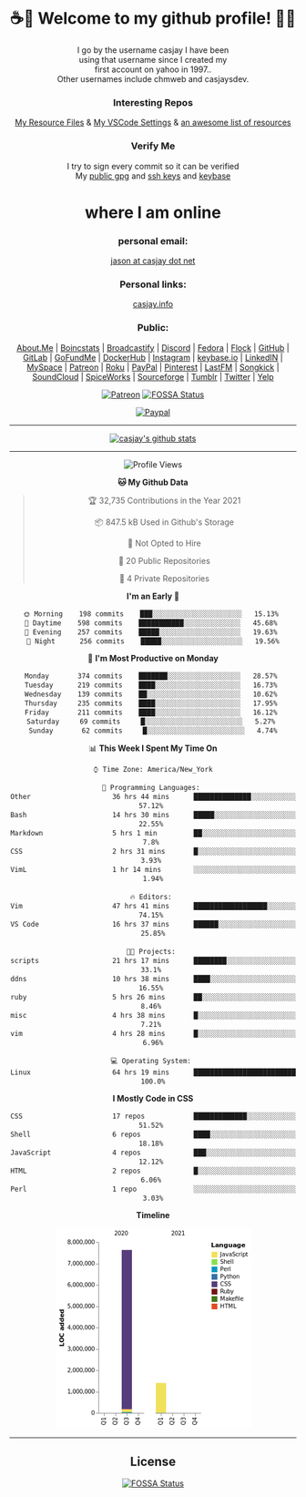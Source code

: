 <div align="center">  
  
# <strong> ☕👋 Welcome to my github profile! 👋🚀 </strong>  
  
I go by the username casjay I have been  
using that username since I created my  
first account on yahoo in 1997..  
Other usernames include chmweb and casjaysdev.  
  
### <strong> Interesting Repos </strong>  
[My Resource Files](https://github.com/casjay/resources) & 
[My VSCode Settings](https://github.com/casjay/vs-code) & 
[an awesome list of resources](https://github.com/casjay/awesome)
  
### <strong> Verify Me </strong>
I try to sign every commit so it can be verified  
My [public gpg](https://github.com/casjay/public/raw/master/jason.asc) and 
[ssh keys](https://github.com/casjay/public/raw/master/ssh_id.pub) and 
[keybase](https://keybase.io/casjay)  
  
# <strong> where I am online </strong>  
  
### <strong> personal email: </strong>  
[jason at casjay dot net](mailto:jason@casjay.net)  

### <strong> Personal links: </strong>  
[casjay.info](http://casjay.info)  
  
### <strong> Public: </strong>  
[About.Me](https://about.me/casjay) | 
[Boincstats](https://boincstats.com/en/page/profile/user/34665/) | 
[Broadcastify](http://www.radioreference.com/apps/user/?uid=184850) | 
[Discord](https://discord.gg/z2wS84v) | 
[Fedora](https://copr.fedorainfracloud.org/coprs/casjay) | 
[Flock](http://casjay.flock.com) | 
[GitHub](http://github.com/casjay) | 
[GitLab](http://gitlab.com/casjay) | 
[GoFundMe](https://www.gofundme.com/casjay) | 
[DockerHub](https://hub.docker.com/r/casjay/) | 
[Instagram](https://www.instagram.com/casjay/) | 
[keybase.io](http://keybase.io/casjay) | 
[LinkedIN](http://linkedin.com/in/casjay) | 
[MySpace](https://myspace.com/casjay) | 
[Patreon](https://www.patreon.com/casjay) | 
[Roku](https://my.roku.com/add/casjaysdev) | 
[PayPal](https://paypal.me/casjaysdev) | 
[Pinterest](https://www.pinterest.com/casjaysdev) | 
[LastFM](https://www.last.fm/user/Casjay) | 
[Songkick](https://www.songkick.com/users/casjay) | 
[SoundCloud](https://soundcloud.com/casjay) | 
[SpiceWorks](https://community.spiceworks.com/people/casjay) | 
[Sourceforge](https://sourceforge.net/u/chmweb/profile/) | 
[Tumblr](https://casjay.tumblr.com) | 
[Twitter](https://twitter.com/casjay) | 
[Yelp](https://www.yelp.com/user_details?userid=vSxaZZdqte5WhkOlsPqReQ)  
  
[![Patreon](https://img.shields.io/badge/patreon-donate-orange.svg)](https://www.patreon.com/casjay) [![FOSSA Status](https://app.fossa.com/api/projects/git%2Bgithub.com%2Fcasjay%2Fcasjay.svg?type=shield)](https://app.fossa.com/projects/git%2Bgithub.com%2Fcasjay%2Fcasjay?ref=badge_shield)

[![Paypal](https://img.shields.io/badge/Donate-PayPal-green.svg)](https://www.paypal.me/casjaysdev)  
  
---
[![casjay's github stats](https://gh-readme-stats.casjay.now.sh/api/?theme=dracula&username=casjay&show_icons=true)](https://github.com/casjay)  
  
---
<!--START_SECTION:waka-->
![Profile Views](http://img.shields.io/badge/Profile%20Views-3-blue)

**🐱 My Github Data** 

> 🏆 32,735 Contributions in the Year 2021
 > 
> 📦 847.5 kB Used in Github's Storage 
 > 
> 🚫 Not Opted to Hire
 > 
> 📜 20 Public Repositories 
 > 
> 🔑 4 Private Repositories  
 > 
**I'm an Early 🐤** 

```text
🌞 Morning    198 commits    ███░░░░░░░░░░░░░░░░░░░░░░   15.13% 
🌆 Daytime    598 commits    ███████████░░░░░░░░░░░░░░   45.68% 
🌃 Evening    257 commits    █████░░░░░░░░░░░░░░░░░░░░   19.63% 
🌙 Night      256 commits    █████░░░░░░░░░░░░░░░░░░░░   19.56%

```
📅 **I'm Most Productive on Monday** 

```text
Monday       374 commits    ███████░░░░░░░░░░░░░░░░░░   28.57% 
Tuesday      219 commits    ████░░░░░░░░░░░░░░░░░░░░░   16.73% 
Wednesday    139 commits    ██░░░░░░░░░░░░░░░░░░░░░░░   10.62% 
Thursday     235 commits    ████░░░░░░░░░░░░░░░░░░░░░   17.95% 
Friday       211 commits    ████░░░░░░░░░░░░░░░░░░░░░   16.12% 
Saturday     69 commits     █░░░░░░░░░░░░░░░░░░░░░░░░   5.27% 
Sunday       62 commits     █░░░░░░░░░░░░░░░░░░░░░░░░   4.74%

```


📊 **This Week I Spent My Time On** 

```text
⌚︎ Time Zone: America/New_York

💬 Programming Languages: 
Other                    36 hrs 44 mins      ██████████████░░░░░░░░░░░   57.12% 
Bash                     14 hrs 30 mins      █████░░░░░░░░░░░░░░░░░░░░   22.55% 
Markdown                 5 hrs 1 min         ██░░░░░░░░░░░░░░░░░░░░░░░   7.8% 
CSS                      2 hrs 31 mins       █░░░░░░░░░░░░░░░░░░░░░░░░   3.93% 
VimL                     1 hr 14 mins        ░░░░░░░░░░░░░░░░░░░░░░░░░   1.94%

🔥 Editors: 
Vim                      47 hrs 41 mins      ██████████████████░░░░░░░   74.15% 
VS Code                  16 hrs 37 mins      ██████░░░░░░░░░░░░░░░░░░░   25.85%

🐱‍💻 Projects: 
scripts                  21 hrs 17 mins      ████████░░░░░░░░░░░░░░░░░   33.1% 
ddns                     10 hrs 38 mins      ████░░░░░░░░░░░░░░░░░░░░░   16.55% 
ruby                     5 hrs 26 mins       ██░░░░░░░░░░░░░░░░░░░░░░░   8.46% 
misc                     4 hrs 38 mins       █░░░░░░░░░░░░░░░░░░░░░░░░   7.21% 
vim                      4 hrs 28 mins       █░░░░░░░░░░░░░░░░░░░░░░░░   6.96%

💻 Operating System: 
Linux                    64 hrs 19 mins      █████████████████████████   100.0%

```

**I Mostly Code in CSS** 

```text
CSS                      17 repos            █████████████░░░░░░░░░░░░   51.52% 
Shell                    6 repos             ████░░░░░░░░░░░░░░░░░░░░░   18.18% 
JavaScript               4 repos             ███░░░░░░░░░░░░░░░░░░░░░░   12.12% 
HTML                     2 repos             █░░░░░░░░░░░░░░░░░░░░░░░░   6.06% 
Perl                     1 repo              ░░░░░░░░░░░░░░░░░░░░░░░░░   3.03%

```


**Timeline**

![Chart not found](https://raw.githubusercontent.com/casjay/casjay/master/charts/bar_graph.png) 


<!--END_SECTION:waka-->
  
---

## License
[![FOSSA Status](https://app.fossa.com/api/projects/git%2Bgithub.com%2Fcasjay%2Fcasjay.svg?type=large)](https://app.fossa.com/projects/git%2Bgithub.com%2Fcasjay%2Fcasjay?ref=badge_large)

</div>  
